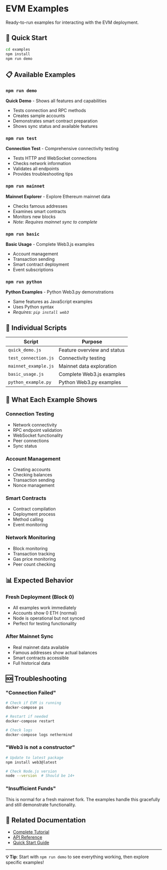 # EVM Examples

Ready-to-run examples for interacting with the EVM deployment.

## 🚀 Quick Start

```bash
cd examples
npm install
npm run demo
```

## 📋 Available Examples

### `npm run demo`
**Quick Demo** - Shows all features and capabilities
- Tests connection and RPC methods
- Creates sample accounts
- Demonstrates smart contract preparation
- Shows sync status and available features

### `npm run test`
**Connection Test** - Comprehensive connectivity testing
- Tests HTTP and WebSocket connections
- Checks network information
- Validates all endpoints
- Provides troubleshooting tips

### `npm run mainnet`
**Mainnet Explorer** - Explore Ethereum mainnet data
- Checks famous addresses
- Examines smart contracts
- Monitors new blocks
- *Note: Requires mainnet sync to complete*

### `npm run basic`
**Basic Usage** - Complete Web3.js examples
- Account management
- Transaction sending
- Smart contract deployment
- Event subscriptions

### `npm run python`
**Python Examples** - Python Web3.py demonstrations
- Same features as JavaScript examples
- Uses Python syntax
- *Requires: `pip install web3`*

## 🔧 Individual Scripts

| Script | Purpose |
|--------|---------|
| `quick_demo.js` | Feature overview and status |
| `test_connection.js` | Connectivity testing |
| `mainnet_example.js` | Mainnet data exploration |
| `basic_usage.js` | Complete Web3.js examples |
| `python_example.py` | Python Web3.py examples |

## 🎯 What Each Example Shows

### Connection Testing
- Network connectivity
- RPC endpoint validation
- WebSocket functionality
- Peer connections
- Sync status

### Account Management
- Creating accounts
- Checking balances
- Transaction sending
- Nonce management

### Smart Contracts
- Contract compilation
- Deployment process
- Method calling
- Event monitoring

### Network Monitoring
- Block monitoring
- Transaction tracking
- Gas price monitoring
- Peer count checking

## 📊 Expected Behavior

### Fresh Deployment (Block 0)
- All examples work immediately
- Accounts show 0 ETH (normal)
- Node is operational but not synced
- Perfect for testing functionality

### After Mainnet Sync
- Real mainnet data available
- Famous addresses show actual balances
- Smart contracts accessible
- Full historical data

## 🆘 Troubleshooting

### "Connection Failed"
```bash
# Check if EVM is running
docker-compose ps

# Restart if needed
docker-compose restart

# Check logs
docker-compose logs nethermind
```

### "Web3 is not a constructor"
```bash
# Update to latest package
npm install web3@latest

# Check Node.js version
node --version  # Should be 14+
```

### "Insufficient Funds"
This is normal for a fresh mainnet fork. The examples handle this gracefully and still demonstrate functionality.

## 🔗 Related Documentation

- [Complete Tutorial](../docs/TUTORIAL.md)
- [API Reference](../docs/API_REFERENCE.md)
- [Quick Start Guide](../docs/QUICK_START.md)

---

**💡 Tip**: Start with `npm run demo` to see everything working, then explore specific examples!
